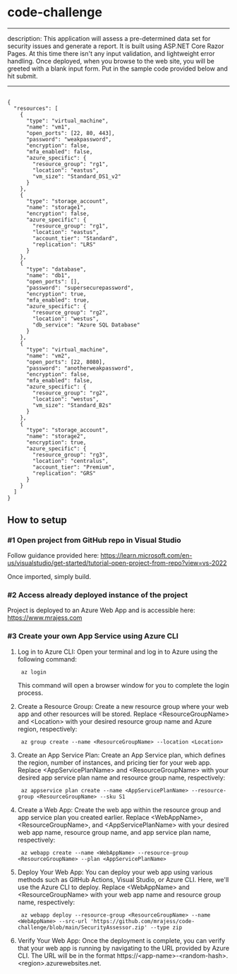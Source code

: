 # code-challenge

---
description: This application will assess a pre-determined data set for security issues and generate a report. It is built using ASP.NET Core Razor Pages. At this time there isn't any input validation, and lightweight error handling. Once deployed, when you browse to the web site, you will be greeted with a blank input form. Put in the sample code provided below and hit submit.

---

##


```  
{
  "resources": [
    {
      "type": "virtual_machine",
      "name": "vm1",
      "open_ports": [22, 80, 443],
      "password": "weakpassword",
      "encryption": false,
      "mfa_enabled": false,
      "azure_specific": {
        "resource_group": "rg1",
        "location": "eastus",
        "vm_size": "Standard_DS1_v2"
      }
    },
    {
      "type": "storage_account",
      "name": "storage1",
      "encryption": false,
      "azure_specific": {
        "resource_group": "rg1",
        "location": "eastus",
        "account_tier": "Standard",
        "replication": "LRS"
      }
    },
    {
      "type": "database",
      "name": "db1",
      "open_ports": [],
      "password": "supersecurepassword",
      "encryption": true,
      "mfa_enabled": true,
      "azure_specific": {
        "resource_group": "rg2",
        "location": "westus",
        "db_service": "Azure SQL Database"
      }
    },
    {
      "type": "virtual_machine",
      "name": "vm2",
      "open_ports": [22, 8080],
      "password": "anotherweakpassword",
      "encryption": false,
      "mfa_enabled": false,
      "azure_specific": {
        "resource_group": "rg2",
        "location": "westus",
        "vm_size": "Standard_B2s"
      }
    },
    {
      "type": "storage_account",
      "name": "storage2",
      "encryption": true,
      "azure_specific": {
        "resource_group": "rg3",
        "location": "centralus",
        "account_tier": "Premium",
        "replication": "GRS"
      }
    }
  ]
}

```


## How to setup

### #1 Open project from GitHub repo in Visual Studio
Follow guidance provided here: https://learn.microsoft.com/en-us/visualstudio/get-started/tutorial-open-project-from-repo?view=vs-2022

Once imported, simply build. 

### #2 Access already deployed instance of the project
Project is deployed to an Azure Web App and is accessible here: https://www.mrajess.com

### #3 Create your own App Service using Azure CLI
1. Log in to Azure CLI: Open your terminal and log in to Azure using the following command:

        az login
               
    This command will open a browser window for you to complete the login process.

2. Create a Resource Group: Create a new resource group where your web app and other resources will be stored. Replace \<ResourceGroupName> and \<Location> with your desired resource group name and Azure region, respectively:

        az group create --name <ResourceGroupName> --location <Location>

3. Create an App Service Plan: Create an App Service plan, which defines the region, number of instances, and pricing tier for your web app. Replace \<AppServicePlanName> and \<ResourceGroupName> with your desired app service plan name and resource group name, respectively:

        az appservice plan create --name <AppServicePlanName> --resource-group <ResourceGroupName> --sku S1

4. Create a Web App: Create the web app within the resource group and app service plan you created earlier. Replace \<WebAppName>, \<ResourceGroupName>, and \<AppServicePlanName> with your desired web app name, resource group name, and app service plan name, respectively:

        az webapp create --name <WebAppName> --resource-group <ResourceGroupName> --plan <AppServicePlanName>

5. Deploy Your Web App: You can deploy your web app using various methods such as GitHub Actions, Visual Studio, or Azure CLI. Here, we'll use the Azure CLI to deploy. Replace \<WebAppName> and \<ResourceGroupName> with your web app name and resource group name, respectively:

        az webapp deploy --resource-group <ResourceGroupName> --name <WebAppName> --src-url 'https://github.com/mrajess/code-challenge/blob/main/SecurityAssessor.zip' --type zip

6. Verify Your Web App: Once the deployment is complete, you can verify that your web app is running by navigating to the URL provided by Azure CLI. The URL will be in the format https://\<app-name>-\<random-hash>.\<region>.azurewebsites.net.